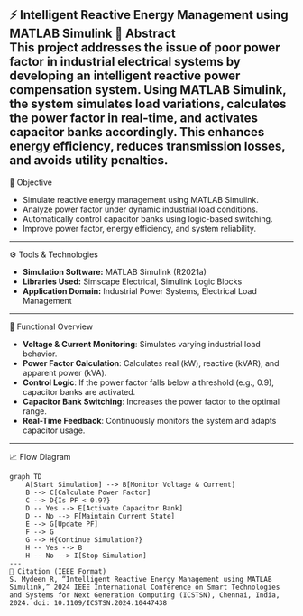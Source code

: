 ⚡ Intelligent Reactive Energy Management using MATLAB Simulink
📘 Abstract  
This project addresses the issue of poor power factor in industrial electrical systems by developing an intelligent reactive power compensation system. Using MATLAB Simulink, the system simulates load variations, calculates the power factor in real-time, and activates capacitor banks accordingly. This enhances energy efficiency, reduces transmission losses, and avoids utility penalties.
---
🎯 Objective  
- Simulate reactive energy management using MATLAB Simulink.  
- Analyze power factor under dynamic industrial load conditions.  
- Automatically control capacitor banks using logic-based switching.  
- Improve power factor, energy efficiency, and system reliability.
---
⚙️ Tools & Technologies  
- **Simulation Software:** MATLAB Simulink (R2021a)  
- **Libraries Used:** Simscape Electrical, Simulink Logic Blocks  
- **Application Domain:** Industrial Power Systems, Electrical Load Management
---
🧠 Functional Overview  
- **Voltage & Current Monitoring**: Simulates varying industrial load behavior.  
- **Power Factor Calculation**: Calculates real (kW), reactive (kVAR), and apparent power (kVA).  
- **Control Logic**: If the power factor falls below a threshold (e.g., 0.9), capacitor banks are activated.  
- **Capacitor Bank Switching**: Increases the power factor to the optimal range.  
- **Real-Time Feedback**: Continuously monitors the system and adapts capacitor usage.
---
📈 Flow Diagram  
```mermaid
graph TD
    A[Start Simulation] --> B[Monitor Voltage & Current]
    B --> C[Calculate Power Factor]
    C --> D{Is PF < 0.9?}
    D -- Yes --> E[Activate Capacitor Bank]
    D -- No --> F[Maintain Current State]
    E --> G[Update PF]
    F --> G
    G --> H{Continue Simulation?}
    H -- Yes --> B
    H -- No --> I[Stop Simulation]
---
📝 Citation (IEEE Format)
S. Mydeen R, “Intelligent Reactive Energy Management using MATLAB Simulink,” 2024 IEEE International Conference on Smart Technologies and Systems for Next Generation Computing (ICSTSN), Chennai, India, 2024. doi: 10.1109/ICSTSN.2024.10447438
